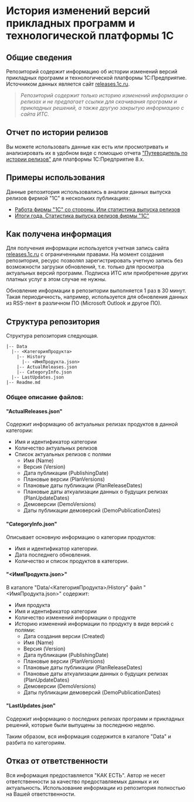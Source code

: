 # История изменений версий прикладных программ и технологической платформы 1С

## Общие сведения

Репозиторий содержит информацию об истории изменений версий прикладных программ и технологической платформы 1С:Предприятие.
Источником данных является сайт [releases.1c.ru](https://releases.1c.ru/total).

> *Репозиторий содержит только историю изменений информации о релизах и не предлагает ссылки для скачивания программ и прикладных решений, а также другую закрытую информацию с сайта ИТС.*

## Отчет по истории релизов

Вы можете использовать данные как есть или просмотривать и анализировать их в удобном виде с помощью отчета ["Путеводитель по истории релизов"](https://infostart.ru/public/1107016/) для платформы 1С:Предприятие 8.x.

## Примеры использования

Данные репозитория использовались в анализе данных выпуска релизов фирмой "1С" в нескольких публикациях:

* [Работа фирмы "1С" со стороны. Или статистика выпуска релизов](https://infostart.ru/public/1056840/)
* [Итоги года. Статистика выпуска релизов фирмы "1С"](https://infostart.ru/public/1166928/)

## Как получена информация

Для получения информации используется учетная запись сайта [releases.1c.ru](https://releases.1c.ru/total) с ограниченными правами.
На момент создания репозитория, ресурс позволял зарегистрировать учетную запись без возможности загрузки обновлений, т.е. только для просмотра актуальных версий программ. Подписка ИТС или приобретение других платных услуг в этом случае не нужны.

Обновление информации в репозитории выполняется 1 раз в 30 минут. Такая периодичность, например, используется для обновления данных из RSS-лент в различном ПО (Microsoft Outlook и другое ПО).

## Структура репозитория

Структура репозитория следующая.

```text
|-- Data
  |-- <КатегорияПродукта>
    |-- History
      |-- <ИмяПродукта.json>
    |-- ActualReleases.json
    |-- CategoryInfo.json
  |-- LastUpdates.json
|-- Readme.md
```
### Общее описание файлов:


#### "ActualReleases.json"

Cодержит информацию об актуальных релизах продуктов в данной категории:
  - Имя и идентификатор категории
  - Количество актуальных релизов
  - Список актуальных релизов с полями
    - Имя (Name)
    - Версия (Version)
    - Дата публикации (PublishingDate)
    - Плановые версии (PlanVersions)
    - Плановые даты публикации (PlanReleaseDates)
    - Плановые даты аткуализации данных о будущих релизах (PlanUpdateDates)
    - Демоверсии (DemoVersions)
    - Даты публикации демоверсий (DemoPublicationDates)

#### "CategoryInfo.json"

Описывает основную информацию о категории продуктов:
  - Имя и идентификатор категории.
  - Дата последнего обновления.
  - Количество и список продуктов в категории.

#### "<ИмяПродукта.json>"

В каталоге "Data/<КатегорияПродукта>/History" файл "<ИмяПродукта.json>" содержит:
  - Имя продукта
  - Имя и идентификатор категории
  - Количество изменений информации о продукте
  - Историю изменений информации по продукту в виде версий с полями:
    - Дата создания версии (Created)
    - Имя (Name)
    - Версия (Version)
    - Дата публикации (PublishingDate)
    - Плановые версии (PlanVersions)
    - Плановые даты публикации (PlanReleaseDates)
    - Плановые даты аткуализации данных о будущих релизах (PlanUpdateDates)
    - Демоверсии (DemoVersions)
    - Даты публикации демоверсий (DemoPublicationDates)

#### "LastUpdates.json"

Содержит информацию о последних релизах программ и прикладных решений, которые были выпущены за последнюю неделю.

Таким образом, вся информация содержится в каталоге "Data" и разбита по категориям.

## Отказ от ответственности

Вся информация предоставляется "КАК ЕСТЬ". Автор не несет ответственности за качество предоставляемых данных и их актуальность. Использование информации из репозитория полностью на Вашей ответственности.
